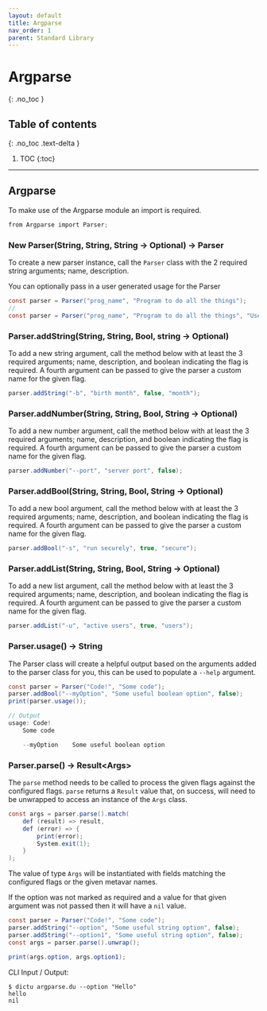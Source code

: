 ```yaml
---
layout: default
title: Argparse
nav_order: 1
parent: Standard Library
---
```


# Argparse
{: .no_toc }

## Table of contents
{: .no_toc .text-delta }

1. TOC
{:toc}

---

## Argparse

To make use of the Argparse module an import is required.

```cs
from Argparse import Parser;
```

### New Parser(String, String, String -> Optional) -> Parser

To create a new parser instance, call the `Parser` class with the 2 required string arguments; name, description.

You can optionally pass in a user generated usage for the Parser

```cs
const parser = Parser("prog_name", "Program to do all the things");
// 
const parser = Parser("prog_name", "Program to do all the things", "User defined usage string");
```

### Parser.addString(String, String, Bool, string -> Optional)

To add a new string argument, call the method below with at least the 3 required arguments; name, description, and boolean indicating the flag is required. A fourth argument can be passed to give the parser a custom name for the given flag.

```cs
parser.addString("-b", "birth month", false, "month");
```

### Parser.addNumber(String, String, Bool, String -> Optional)

To add a new number argument, call the method below with at least the 3 required arguments; name, description, and boolean indicating the flag is required. A fourth argument can be passed to give the parser a custom name for the given flag.

```cs
parser.addNumber("--port", "server port", false);
```

### Parser.addBool(String, String, Bool, String -> Optional)

To add a new bool argument, call the method below with at least the 3 required arguments; name, description, and boolean indicating the flag is required. A fourth argument can be passed to give the parser a custom name for the given flag.

```cs
parser.addBool("-s", "run securely", true, "secure");
```

### Parser.addList(String, String, Bool, String -> Optional)

To add a new list argument, call the method below with at least the 3 required arguments; name, description, and boolean indicating the flag is required. A fourth argument can be passed to give the parser a custom name for the given flag.

```cs
parser.addList("-u", "active users", true, "users");
```

### Parser.usage() -> String

The Parser class will create a helpful output based on the arguments added to the parser class for you, this can be used to populate a `--help` argument.

```cs
const parser = Parser("Code!", "Some code");
parser.addBool("--myOption", "Some useful boolean option", false);
print(parser.usage());

// Output
usage: Code!
    Some code

    --myOption    Some useful boolean option

```

### Parser.parse() -> Result\<Args>

The `parse` method needs to be called to process the given flags against the configured flags. `parse` returns a `Result` value that, on success, will need to be unwrapped to access an instance of the `Args` class.

```cs
const args = parser.parse().match(
    def (result) => result,
    def (error) => {
        print(error);
        System.exit(1);
    }
);
```

The value of type `Args` will be instantiated with fields matching the configured flags or the given metavar names.

If the option was not marked as required and a value for that given argument was not passed then it will have a `nil` value.

```cs
const parser = Parser("Code!", "Some code");
parser.addString("--option", "Some useful string option", false);
parser.addString("--option1", "Some useful string option", false);
const args = parser.parse().unwrap();

print(args.option, args.option1);
```

CLI Input / Output:

```
$ dictu argparse.du --option "Hello"
hello
nil
```
